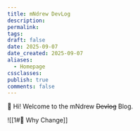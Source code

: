 ```yaml
---
title: mNdrew DevLog
description:
permalink:
tags:
draft: false
date: 2025-09-07
date_created: 2025-09-07
aliases:
  - Homepage
cssclasses:
publish: true
comments: false
---
```


👋 Hi! Welcome to the mNdrew ~~Devlog~~ Blog. 


![[1#🌱 Why Change]]
